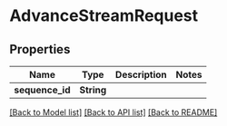 # AdvanceStreamRequest

## Properties

Name | Type | Description | Notes
------------ | ------------- | ------------- | -------------
**sequence_id** | **String** |  | 

[[Back to Model list]](../README.md#documentation-for-models) [[Back to API list]](../README.md#documentation-for-api-endpoints) [[Back to README]](../README.md)


